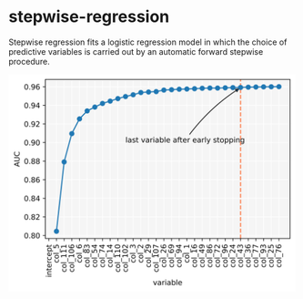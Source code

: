 # stepwise-regression
Stepwise regression fits a logistic regression model in which the choice of predictive variables is carried out by an automatic forward stepwise procedure.

![alt text](https://github.com/Mathias-Kreis/stepwise-regression/blob/main/stepwise_example.jpg?raw=true|width=100px)
